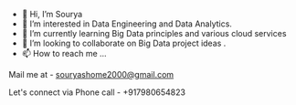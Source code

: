 - 👋 Hi, I’m Sourya
- 👀 I’m interested in Data Engineering and Data Analytics.
- 🌱 I’m currently learning Big Data principles and various cloud services
- 💞️ I’m looking to collaborate on Big Data project ideas .
- 📫 How to reach me ...

Mail me at -  souryashome2000@gmail.com

Let's connect via Phone call - +917980654823
 



<!---
Sourya2000/Sourya2000 is a ✨ special ✨ repository because its `README.md` (this file) appears on your GitHub profile.
You can click the Preview link to take a look at your changes.
--->
